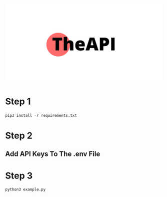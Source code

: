 ![alt text](https://github.com/johnyg127/TheAPI/raw/main/TheAPI.png)

# Step 1

```py
pip3 install -r requirements.txt
```
# Step 2
## Add API Keys To The .env File

# Step 3
```py
python3 example.py
```
